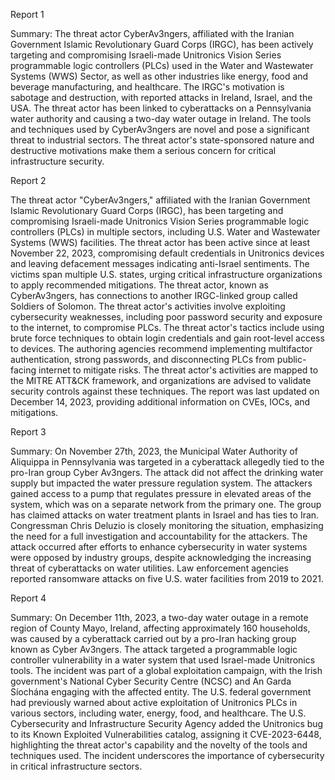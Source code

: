 
Report 1

Summary:
The threat actor CyberAv3ngers, affiliated with the Iranian Government Islamic Revolutionary Guard Corps (IRGC), has been actively targeting and compromising Israeli-made Unitronics Vision Series programmable logic controllers (PLCs) used in the Water and Wastewater Systems (WWS) Sector, as well as other industries like energy, food and beverage manufacturing, and healthcare. The IRGC's motivation is sabotage and destruction, with reported attacks in Ireland, Israel, and the USA. The threat actor has been linked to cyberattacks on a Pennsylvania water authority and causing a two-day water outage in Ireland. The tools and techniques used by CyberAv3ngers are novel and pose a significant threat to industrial sectors. The threat actor's state-sponsored nature and destructive motivations make them a serious concern for critical infrastructure security.





Report 2

The threat actor "CyberAv3ngers," affiliated with the Iranian Government Islamic Revolutionary Guard Corps (IRGC), has been targeting and compromising Israeli-made Unitronics Vision Series programmable logic controllers (PLCs) in multiple sectors, including U.S. Water and Wastewater Systems (WWS) facilities. The threat actor has been active since at least November 22, 2023, compromising default credentials in Unitronics devices and leaving defacement messages indicating anti-Israel sentiments. The victims span multiple U.S. states, urging critical infrastructure organizations to apply recommended mitigations. The threat actor, known as CyberAv3ngers, has connections to another IRGC-linked group called Soldiers of Solomon. The threat actor's activities involve exploiting cybersecurity weaknesses, including poor password security and exposure to the internet, to compromise PLCs. The threat actor's tactics include using brute force techniques to obtain login credentials and gain root-level access to devices. The authoring agencies recommend implementing multifactor authentication, strong passwords, and disconnecting PLCs from public-facing internet to mitigate risks. The threat actor's activities are mapped to the MITRE ATT&CK framework, and organizations are advised to validate security controls against these techniques. The report was last updated on December 14, 2023, providing additional information on CVEs, IOCs, and mitigations.





Report 3

Summary:
On November 27th, 2023, the Municipal Water Authority of Aliquippa in Pennsylvania was targeted in a cyberattack allegedly tied to the pro-Iran group Cyber Av3ngers. The attack did not affect the drinking water supply but impacted the water pressure regulation system. The attackers gained access to a pump that regulates pressure in elevated areas of the system, which was on a separate network from the primary one. The group has claimed attacks on water treatment plants in Israel and has ties to Iran. Congressman Chris Deluzio is closely monitoring the situation, emphasizing the need for a full investigation and accountability for the attackers. The attack occurred after efforts to enhance cybersecurity in water systems were opposed by industry groups, despite acknowledging the increasing threat of cyberattacks on water utilities. Law enforcement agencies reported ransomware attacks on five U.S. water facilities from 2019 to 2021.





Report 4

Summary:
On December 11th, 2023, a two-day water outage in a remote region of County Mayo, Ireland, affecting approximately 160 households, was caused by a cyberattack carried out by a pro-Iran hacking group known as Cyber Av3ngers. The attack targeted a programmable logic controller vulnerability in a water system that used Israel-made Unitronics tools. The incident was part of a global exploitation campaign, with the Irish government's National Cyber Security Centre (NCSC) and An Garda Síochána engaging with the affected entity. The U.S. federal government had previously warned about active exploitation of Unitronics PLCs in various sectors, including water, energy, food, and healthcare. The U.S. Cybersecurity and Infrastructure Security Agency added the Unitronics bug to its Known Exploited Vulnerabilities catalog, assigning it CVE-2023-6448, highlighting the threat actor's capability and the novelty of the tools and techniques used. The incident underscores the importance of cybersecurity in critical infrastructure sectors.


